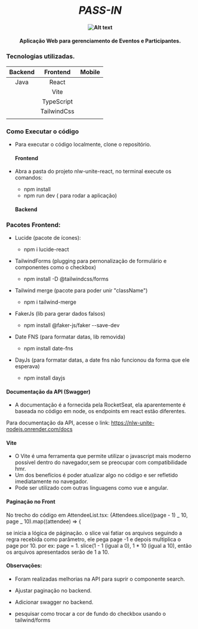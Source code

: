 <h1 align="center"><i>PASS-IN </i></h1>

<h4 align="center">  
	
![Alt text](https://github.com/JuCouto/PassIn-nlwUniteReact/assets/100319483/e8351a7c-d197-47ad-8563-9a4838abec4e)

</h4>

<h4 align="center">  
	Aplicação Web para gerenciamento de Eventos e Participantes.
</h4>

### Tecnologias utilizadas.

|Backend |  Frontend   | Mobile |
| :----: | :---------: | :----: |
|   Java |    React    |        |
|        |    Vite     |        |
|        | TypeScript  |        |
|        | TailwindCss |        |
|        |             |        |

### Como Executar o código

- Para executar o código localmente, clone o repositório.

  #### Frontend
- Abra a pasta do projeto nlw-unite-react, no terminal execute os comandos:
  - npm install
  - npm run dev ( para rodar a aplicação)

  #### Backend
 
### Pacotes Frontend:

- Lucide (pacote de ícones):

  - npm i lucide-react

- TailwindForms (plugging para pernonalização de formulário e componentes como o checkbox)

  - npm install -D @tailwindcss/forms

- Tailwind merge (pacote para poder unir "className")

  - npm i tailwind-merge

- FakerJs (lib para gerar dados falsos)

  - npm install @faker-js/faker --save-dev

- Date FNS (para formatar datas, lib removida)

  - npm install date-fns

- DayJs (para formatar datas, a date fns não funcionou da forma que ele esperava)
  - npm install dayjs



#### Documentação da API (Swagger)
 - A documentação é a fornecida pela RocketSeat, ela aparentemente é baseada no código em node, os endpoints em react estão diferentes.

Para documentação da API, acesse o link: https://nlw-unite-nodejs.onrender.com/docs


#### Vite

 - O Vite é uma ferramenta que permite utilizar o javascript mais moderno possível dentro do navegador,sem se preocupar com compatibilidade hmr.
 - Um dos benefícios é poder atualizar algo no código e ser refletido imediatamente no navegador.
 - Pode ser utilizado com outras linguagens como vue e angular.

#### Paginação no Front

No trecho do código em AttendeeList.tsx:
{Attendees.slice((page - 1) _ 10, page _ 10).map((attendee) => {

se inicia a lógica de páginação. o slice vai fatiar os arquivos seguindo a regra recebida como parâmetro, ele pega page -1 e depois multiplica o page por 10.
por ex: page = 1. slice(1 - 1 (igual a 0), 1 \* 10 (igual a 10), então os arquivos apresentados serão de 1 a 10.

#### Observações:

- Foram realizadas melhorias na API para suprir o componente search.

  
- Ajustar paginação no backend.
- Adicionar swagger no backend.
- pesquisar como trocar a cor de fundo do checkbox usando o tailwind/forms
